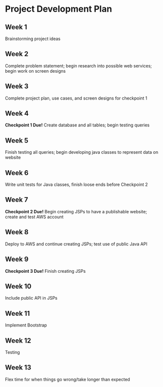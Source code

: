 <h1>Project Development Plan</h1>

<h2>Week 1</h2>
Brainstorming project ideas

<h2>Week 2</h2>
Complete problem statement; begin research into possible web services; begin work on screen designs 

<h2>Week 3</h2>
Complete project plan, use cases, and screen designs for checkpoint 1

<h2>Week 4</h2>
<b>Checkpoint 1 Due!</b> Create database and all tables; begin testing queries

<h2>Week 5</h2>
Finish testing all queries; begin developing java classes to represent data on website

<h2>Week 6</h2>
Write unit tests for Java classes, finish loose ends before Checkpoint 2

<h2>Week 7</h2>
<b>Checkpoint 2 Due!</b> Begin creating JSPs to have a publishable website; create and test AWS account

<h2>Week 8</h2>
Deploy to AWS and continue creating JSPs; test use of public Java API

<h2>Week 9</h2>
<b>Checkpoint 3 Due!</b> Finish creating JSPs

<h2>Week 10</h2>
Include public API in JSPs

<h2>Week 11</h2>
Implement Bootstrap

<h2>Week 12</h2>
Testing

<h2>Week 13</h2>
Flex time for when things go wrong/take longer than expected
